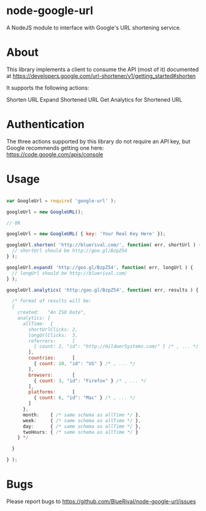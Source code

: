 node-google-url
===

A NodeJS module to interface with Google's URL shortening service.

About
===

This library implements a client to consume the API (most of it) documented at https://developers.google.com/url-shortener/v1/getting_started#shorten

It supports the following actions:

Shorten URL
Expand Shortened URL
Get Analytics for Shortened URL

Authentication
===

The three actions supported by this library do not require an API key, but Google recommends getting one here: https://code.google.com/apis/console

Usage
===

```javascript

var GoogleUrl = require( 'google-url' );

googleUrl = new GoogleURL();

// OR

googleUrl = new GoogleURL( { key: 'Your Real Key Here' });

googleUrl.shorten( 'http://bluerival.com/', function( err, shortUrl ) {
  // shortUrl should be http://goo.gl/BzpZ54
} );

googleUrl.expand( 'http://goo.gl/BzpZ54', function( err, longUrl ) {
  // longUrl should be http://bluerival.com/
} );

googleUrl.analytics( 'http:/goo.gl/BzpZ54', function( err, results ) {

  /* format of results will be:
  {
    created:   "An ISO Date",
    analytics: {
      allTime:  {
        shortUrlClicks: 2,
        longUrlClicks:  3,
        referrers:      [
          { count: 2, "id": "http://HildoerSystems.com/" } /* , ... */
        ],
        countries:      [
          { count: 10, "id": "US" } /* , ... */
        ],
        browsers:       [
          { count: 3, "id": "Firefox" } /* , ... */
        ],
        platforms:      [
          { count: 6, "id": "Mac" } /* , ... */
        ]
      },
      month:    { /* same schema as allTime */ },
      week:     { /* same schema as allTime */ },
      day:      { /* same schema as allTime */ },
      twoHours: { /* same schema as allTime */ }
    } */

  }

} );

```


Bugs
===

Please report bugs to https://github.com/BlueRival/node-google-url/issues
